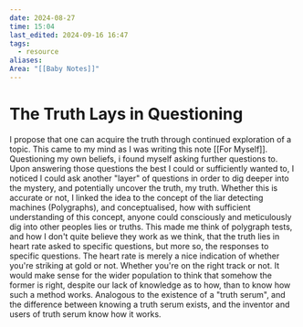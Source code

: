 ```yaml
---
date: 2024-08-27
time: 15:04
last_edited: 2024-09-16 16:47
tags:
  - resource
aliases: 
Area: "[[Baby Notes]]"
---
```

# The Truth Lays in Questioning
I propose that one can acquire the truth through continued exploration of a topic.
This came to my mind as I was writing this note [[For Myself]]. Questioning my own beliefs, i found myself asking further questions to. Upon answering those questions the best I could or sufficiently wanted to, I noticed I could ask another "layer" of questions in order to dig deeper into the mystery, and potentially uncover the truth, my truth.
Whether this is accurate or not, I linked the idea to the concept of the liar detecting machines (Polygraphs), and conceptualised, how with sufficient understanding of this concept, anyone could consciously and meticulously dig into other peoples lies or truths. This made me think of polygraph tests, and how I don't quite believe they work as we think, that the truth lies in heart rate asked to specific questions, but more so, the responses to specific questions. The heart rate is merely a nice indication of whether you're striking at gold or not. Whether you're on the right track or not.
It would make sense for the wider population to think that somehow the former is right, despite our lack of knowledge as to how, than to know how such a method works.
Analogous to the existence of a "truth serum", and the difference between knowing a truth serum exists, and the inventor and users of truth serum know how it works.
